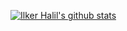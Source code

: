 
<!--
**ilkerhalil/ilkerhalil** is a ✨ _special_ ✨ repository because its `README.md` (this file) appears on your GitHub profile.


Here are some ideas to get you started:

- 🔭 I’m currently working on ...
- 🌱 I’m currently learning ...
- 👯 I’m looking to collaborate on ...
- 🤔 I’m looking for help with ...
- 💬 Ask me about ...
- 📫 How to reach me: ...
- 😄 Pronouns: ...
- ⚡ Fun fact: ...
-->
[![Ilker Halil's github stats](https://github-readme-stats.vercel.app/api?username=ilkerhalil)](https://github.com/ilkerhalil/github-readme-stats)

   
